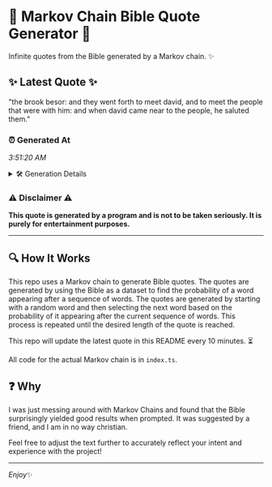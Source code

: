 # 📖 Markov Chain Bible Quote Generator 📖

Infinite quotes from the Bible generated by a Markov chain. ✨

## ✨ Latest Quote ✨
"the brook besor: and they went forth to meet david, and to meet the people that were with him: and when david came near to the people, he saluted them."

### ⏰ Generated At
*3:51:20 AM*

<details>
    <summary>🛠️ Generation Details</summary>
    <p>
        <strong>🌱 Seed:</strong> the<br>
        <strong>🔄 Iterations:</strong> 29<br>
        <strong>📜 Context History:</strong><br>[ the ]: brook<br>[ the, brook ]: besor:<br>[ the, brook, besor: ]: and<br>[ the, brook, besor:, and ]: they<br>[ the, brook, besor:, and, they ]: went<br>[ the, brook, besor:, and, they, went ]: forth<br>[ brook, besor:, and, they, went, forth ]: to<br>[ besor:, and, they, went, forth, to ]: meet<br>[ and, they, went, forth, to, meet ]: david,<br>[ they, went, forth, to, meet, david, ]: and<br>[ went, forth, to, meet, david,, and ]: to<br>[ forth, to, meet, david,, and, to ]: meet<br>[ to, meet, david,, and, to, meet ]: the<br>[ meet, david,, and, to, meet, the ]: people<br>[ david,, and, to, meet, the, people ]: that<br>[ and, to, meet, the, people, that ]: were<br>[ to, meet, the, people, that, were ]: with<br>[ meet, the, people, that, were, with ]: him:<br>[ the, people, that, were, with, him: ]: and<br>[ people, that, were, with, him:, and ]: when<br>[ that, were, with, him:, and, when ]: david<br>[ were, with, him:, and, when, david ]: came<br>[ with, him:, and, when, david, came ]: near<br>[ him:, and, when, david, came, near ]: to<br>[ and, when, david, came, near, to ]: the<br>[ when, david, came, near, to, the ]: people,<br>[ david, came, near, to, the, people, ]: he<br>[ came, near, to, the, people,, he ]: saluted<br>[ near, to, the, people,, he, saluted ]: them.<br>
    </p>
</details>

### ⚠️ Disclaimer ⚠️
**This quote is generated by a program and is not to be taken seriously. It is purely for entertainment purposes.**

---

## 🔍 How It Works

This repo uses a Markov chain to generate Bible quotes. The quotes are generated by using the Bible as a dataset to find the probability of a word appearing after a sequence of words. The quotes are generated by starting with a random word and then selecting the next word based on the probability of it appearing after the current sequence of words. This process is repeated until the desired length of the quote is reached.

This repo will update the latest quote in this README every 10 minutes. ⏳

All code for the actual Markov chain is in `index.ts`.

## ❓ Why

I was just messing around with Markov Chains and found that the Bible surprisingly yielded good results when prompted. 
It was suggested by a friend, and I am in no way christian.

Feel free to adjust the text further to accurately reflect your intent and experience with the project!

---

*Enjoy*✨
